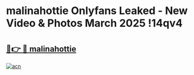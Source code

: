 # malinahottie Onlyfans Leaked - New Video & Photos March 2025 !14qv4

# <h2><a href="https://8i3v9a.iuczelnia.edu.pl?title=malinahottie&ref=14qv4">🔗👉 🔴 malinahottie</a></h2>

[![acn](https://github.com/user-attachments/assets/0f9c940e-d8b0-45ae-aac7-cd30a18b3e1c)](https://8i3v9a.iuczelnia.edu.pl?title=malinahottie&ref=14qv4)

